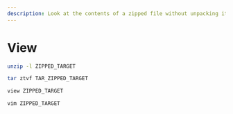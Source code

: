 ```yaml
---
description: Look at the contents of a zipped file without unpacking it
---
```

# View


```sh
unzip -l ZIPPED_TARGET
```

```sh
tar ztvf TAR_ZIPPED_TARGET
```

```sh
view ZIPPED_TARGET

vim ZIPPED_TARGET
```
